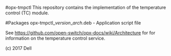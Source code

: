 #opx-tmpctl
This repository contains the implementation of the temperature control (TC) module.
  
#Packages
opx-tmpctl\_*version*\_*arch*.deb - Application script file  
  
See https://github.com/open-switch/opx-docs/wiki/Architecture for for information on the temperature control service.  
  
(c) 2017 Dell  
